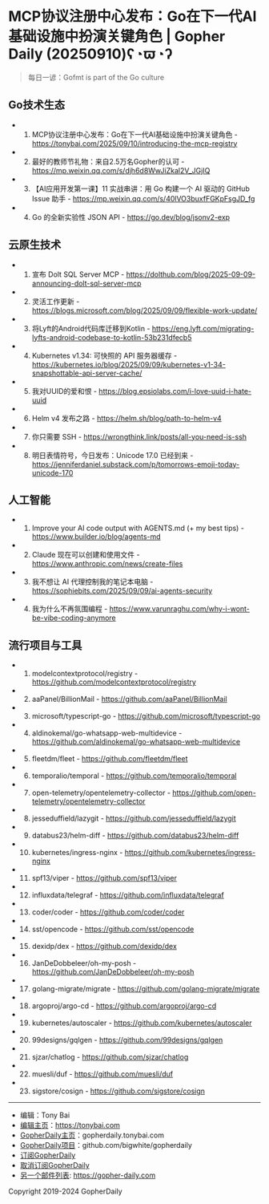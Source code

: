 # MCP协议注册中心发布：Go在下一代AI基础设施中扮演关键角色 | Gopher Daily (20250910)ʕ◔ϖ◔ʔ

>每日一谚：Gofmt is part of the Go culture

## Go技术生态


- 1. MCP协议注册中心发布：Go在下一代AI基础设施中扮演关键角色 - https://tonybai.com/2025/09/10/introducing-the-mcp-registry

- 2. 最好的教师节礼物：来自2.5万名Gopher的认可 - https://mp.weixin.qq.com/s/djh6d8WwJiZkal2V_JGjIQ

- 3. 【AI应用开发第一课】11 实战串讲：用 Go 构建一个 AI 驱动的 GitHub Issue 助手 - https://mp.weixin.qq.com/s/40lVO3buxfFGKpFsgJD_fg

- 4. Go 的全新实验性 JSON API - https://go.dev/blog/jsonv2-exp


## 云原生技术


- 1. 宣布 Dolt SQL Server MCP - https://dolthub.com/blog/2025-09-09-announcing-dolt-sql-server-mcp

- 2. 灵活工作更新 - https://blogs.microsoft.com/blog/2025/09/09/flexible-work-update/

- 3. 将Lyft的Android代码库迁移到Kotlin - https://eng.lyft.com/migrating-lyfts-android-codebase-to-kotlin-53b231dfecb5

- 4. Kubernetes v1.34: 可快照的 API 服务器缓存 - https://kubernetes.io/blog/2025/09/09/kubernetes-v1-34-snapshottable-api-server-cache/

- 5. 我对UUID的爱和恨 - https://blog.epsiolabs.com/i-love-uuid-i-hate-uuid

- 6. Helm v4 发布之路 - https://helm.sh/blog/path-to-helm-v4

- 7. 你只需要 SSH - https://wrongthink.link/posts/all-you-need-is-ssh

- 8. 明日表情符号，今日发布：Unicode 17.0 已经到来 - https://jenniferdaniel.substack.com/p/tomorrows-emoji-today-unicode-170


## 人工智能


- 1. Improve your AI code output with AGENTS.md (&#43; my best tips) - https://www.builder.io/blog/agents-md

- 2. Claude 现在可以创建和使用文件 - https://www.anthropic.com/news/create-files

- 3. 我不想让 AI 代理控制我的笔记本电脑 - https://sophiebits.com/2025/09/09/ai-agents-security

- 4. 我为什么不再氛围编程 - https://www.varunraghu.com/why-i-wont-be-vibe-coding-anymore


## 流行项目与工具


- 1. modelcontextprotocol/registry - https://github.com/modelcontextprotocol/registry

- 2. aaPanel/BillionMail - https://github.com/aaPanel/BillionMail

- 3. microsoft/typescript-go - https://github.com/microsoft/typescript-go

- 4. aldinokemal/go-whatsapp-web-multidevice - https://github.com/aldinokemal/go-whatsapp-web-multidevice

- 5. fleetdm/fleet - https://github.com/fleetdm/fleet

- 6. temporalio/temporal - https://github.com/temporalio/temporal

- 7. open-telemetry/opentelemetry-collector - https://github.com/open-telemetry/opentelemetry-collector

- 8. jesseduffield/lazygit - https://github.com/jesseduffield/lazygit

- 9. databus23/helm-diff - https://github.com/databus23/helm-diff

- 10. kubernetes/ingress-nginx - https://github.com/kubernetes/ingress-nginx

- 11. spf13/viper - https://github.com/spf13/viper

- 12. influxdata/telegraf - https://github.com/influxdata/telegraf

- 13. coder/coder - https://github.com/coder/coder

- 14. sst/opencode - https://github.com/sst/opencode

- 15. dexidp/dex - https://github.com/dexidp/dex

- 16. JanDeDobbeleer/oh-my-posh - https://github.com/JanDeDobbeleer/oh-my-posh

- 17. golang-migrate/migrate - https://github.com/golang-migrate/migrate

- 18. argoproj/argo-cd - https://github.com/argoproj/argo-cd

- 19. kubernetes/autoscaler - https://github.com/kubernetes/autoscaler

- 20. 99designs/gqlgen - https://github.com/99designs/gqlgen

- 21. sjzar/chatlog - https://github.com/sjzar/chatlog

- 22. muesli/duf - https://github.com/muesli/duf

- 23. sigstore/cosign - https://github.com/sigstore/cosign


----

- 编辑：Tony Bai
- [编辑主页](https://tonybai.com)：https://tonybai.com
- [GopherDaily主页](https://gopherdaily.tonybai.com)：gopherdaily.tonybai.com
- [GopherDaily项目](https://github.com/bigwhite/gopherdaily)：github.com/bigwhite/gopherdaily
- [订阅GopherDaily](https://gopherdaily.tonybai.com/subscribe)
- [取消订阅GopherDaily](https://gopherdaily.tonybai.com/unsubscribe)
- [另一个邮件列表](https://gopher-daily.com): https://gopher-daily.com

Copyright 2019-2024 GopherDaily
